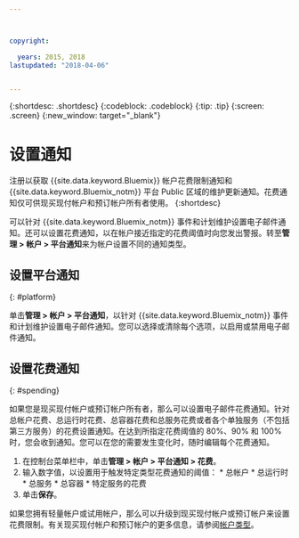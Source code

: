 ```yaml
---



copyright:

  years: 2015, 2018
lastupdated: "2018-04-06"


---
```


{:shortdesc: .shortdesc}
{:codeblock: .codeblock}
{:tip: .tip}
{:screen: .screen}
{:new_window: target="_blank"}

# 设置通知
注册以获取 {{site.data.keyword.Bluemix}} 帐户花费限制通知和 {{site.data.keyword.Bluemix_notm}} 平台 Public 区域的维护更新通知。花费通知仅可供现买现付帐户和预订帐户所有者使用。
{:shortdesc}

可以针对 {{site.data.keyword.Bluemix_notm}} 事件和计划维护设置电子邮件通知。还可以设置花费通知，以在帐户接近指定的花费阈值时向您发出警报。转至**管理 > 帐户 > 平台通知**来为帐户设置不同的通知类型。

## 设置平台通知
{: #platform}

单击**管理 > 帐户 > 平台通知**，以针对 {{site.data.keyword.Bluemix_notm}} 事件和计划维护设置电子邮件通知。您可以选择或清除每个选项，以启用或禁用电子邮件通知。

## 设置花费通知
{: #spending}

如果您是现买现付帐户或预订帐户所有者，那么可以设置电子邮件花费通知。针对总帐户花费、总运行时花费、总容器花费和总服务花费或者各个单独服务（不包括第三方服务）的花费设置通知。在达到所指定花费阈值的 80%、90% 和 100% 时，您会收到通知。您可以在您的需要发生变化时，随时编辑每个花费通知。

  1. 在控制台菜单栏中，单击**管理 > 帐户 > 平台通知 > 花费**。
  2. 输入数字值，以设置用于触发特定类型花费通知的阈值：
    * 总帐户
    * 总运行时
    * 总服务
    * 总容器
    * 特定服务的花费
  3. 单击**保存**。
  
如果您拥有轻量帐户或试用帐户，那么可以升级到现买现付帐户或预订帐户来设置花费限制。有关现买现付帐户和预订帐户的更多信息，请参阅[帐户类型](/docs/account/index.html#accounts)。
